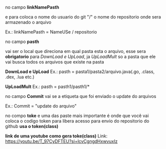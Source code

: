 no campo **linkNamePasth** 
  
  e para coloca o nome do usuario do git "/" o nome do repositorio onde sera armazenado o arquivo 

  Ex.: linkNamePasth = NameUSe / repositorio

no campo **pasth**
   
   vai ser o local que direciona em qual pasta esta o arquivo, esse sera **obrigatorio** para *DownLoad e UpLoad*, ja *UpLoadMult* so a pasta que ele vai busca todos os arquivos que existe na pasta

  **DownLoad e UpLoad**
  Ex.: pasth = pasta1/pasta2/arquivo.java(.go, .class, .dex, .lua etc.)

  **UpLoadMult**
  Ex.: pasth = pasth1/pasth1/*
  
no campo **Commit**
  vai se a etiqueta que foi enviado o update do arquivos

  Ex.: Commit = "update do arquivo"
  
no compo **toke**
   e uma das paste mais importante é onde que você vai coloca o codigo token para libera acesso para envio do repositorio do github **usa o token(class)** 
   
   **link de uma youtube como gera toke(class)**
   Link:  https://youtu.be/T_97CyDFTEU?si=lcvCgngdHxwvuxIz
   
   
